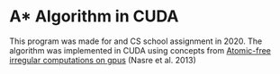 # A* Algorithm in CUDA

This program was made for and CS school assignment in 2020. The algorithm was implemented in CUDA using concepts from [Atomic-free irregular computations
on gpus](https://userweb.cs.txstate.edu/~mb92/papers/gpgpu13.pdf) (Nasre et al. 2013)
